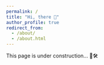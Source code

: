 ```yaml
---
permalink: /
title: "Hi, there 👋"
author_profile: true
redirect_from: 
  - /about/
  - /about.html
---
```


This page is under construction... 🚧🛠️

<div style="text-align: right; margin-left: auto;">
  <script type='text/javascript' id='clustrmaps' src='//cdn.clustrmaps.com/map_v2.js?cl=ffffff&w=300&t=n&d=ty-XrizHVHJEJd-b-DURExc4tSM2udzhx1O15T36rVY&co=2d78ad&ct=ffffff&cmo=3acc3a&cmn=ff5353'></script>
</div>